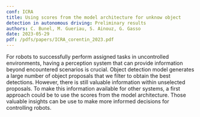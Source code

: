 ```yaml
---
conf: ICRA 
title: Using scores from the model architecture for unknow object
detection in autonomous driving: Preliminary results
authors: C. Bunel, M. Gueriau, S. Ainouz, G. Gasso
date: 2023-05-29
pdf: /pdfs/papers/ICRA_corentin_2023.pdf
---
```

For robots to successfully perform assigned tasks in uncontrolled environments, having a perception system that can provide information beyond encountered scenarios is crucial. Object detection model generates a large number of object proposals that we filter to obtain the best detections. However, there is still valuable information within unselected proposals. To make this information available for other systems, a first approach could be to use the scores from the model architecture. Those valuable insights can be use to make more informed decisions for controlling robots.
